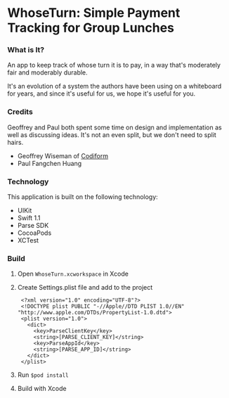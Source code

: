 # WhoseTurn: Simple Payment Tracking for Group Lunches

### What is It?

An app to keep track of whose turn it is to pay, in a way that's moderately fair and moderably durable.

It's an evolution of a system the authors have been using on a whiteboard for years, and since it's useful for us, we hope it's useful for you.

### Credits

Geoffrey and Paul both spent some time on design and implementation as well as discussing ideas. It's not an even split, but we don't need to split hairs.

- Geoffrey Wiseman of [Codiform](http://www.codiform.com/)
- Paul Fangchen Huang

### Technology

This application is built on the following technology:

- UIKit
- Swift 1.1
- Parse SDK
- CocoaPods
- XCTest

### Build
1. Open `WhoseTurn.xcworkspace` in Xcode

2. Create Settings.plist file and add to the project

        <?xml version="1.0" encoding="UTF-8"?>
        <!DOCTYPE plist PUBLIC "-//Apple//DTD PLIST 1.0//EN" "http://www.apple.com/DTDs/PropertyList-1.0.dtd">
        <plist version="1.0">
          <dict>
            <key>ParseClientKey</key>
            <string>[PARSE_CLIENT_KEY]</string>
            <key>ParseAppId</key>
            <string>[PARSE_APP_ID]</string>
          </dict>
        </plist>

3. Run `$pod install`

4. Build with Xcode
